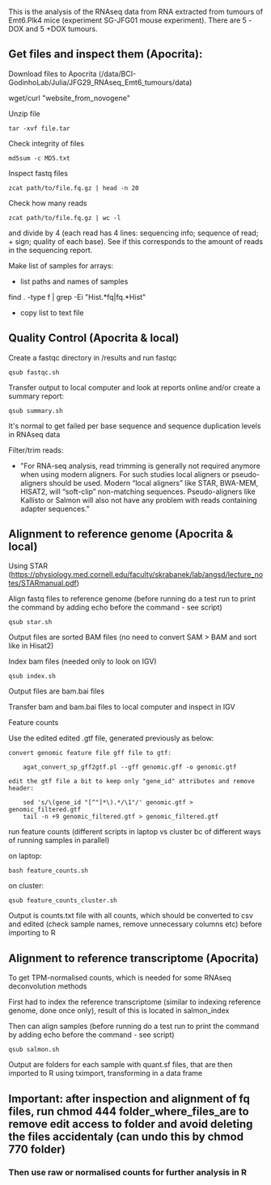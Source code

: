 This is the analysis of the RNAseq data from RNA extracted from tumours 
of Emt6.Plk4 mice (experiment SG-JFG01 mouse experiment). There are 5 
-DOX and 5 +DOX tumours.


## Get files and inspect them (Apocrita):

Download files to Apocrita (/data/BCI-GodinhoLab/Julia/JFG29_RNAseq_Emt6_tumours/data)

wget/curl "website_from_novogene"

Unzip file
    
    tar -xvf file.tar

Check integrity of files 
    
    md5sum -c MD5.txt

Inspect fastq files
    
    zcat path/to/file.fq.gz | head -n 20

Check how many reads
    
    zcat path/to/file.fq.gz | wc -l 

and divide by 4 (each read has 4 lines: sequencing info; sequence of read; + sign; quality of each base). See if this corresponds to the amount of reads in the sequencing report.

Make list of samples for arrays:

* list paths and names of samples

find . -type f | grep -Ei "Hist.*fq|fq.*Hist"

* copy list to text file


## Quality Control (Apocrita & local)

Create a fastqc directory in /results and run fastqc

    qsub fastqc.sh  
    
Transfer output to local computer and look at reports online and/or create a summary report:

    qsub summary.sh  
    
It's normal to get failed per base sequence and sequence duplication levels in RNAseq data

Filter/trim reads: 

*  "For RNA-seq analysis, read trimming is generally not required anymore when using modern aligners.  For such studies local aligners or pseudo-aligners should be used. Modern “local aligners” like STAR, BWA-MEM, HISAT2, will “soft-clip” non-matching sequences. Pseudo-aligners like Kallisto or Salmon will also not have any problem with reads containing adapter sequences."
    
    

## Alignment to reference genome (Apocrita & local)

Using STAR (https://physiology.med.cornell.edu/faculty/skrabanek/lab/angsd/lecture_notes/STARmanual.pdf)

Align fastq files to reference genome (before running do a test run to print the command by adding echo before the command - see script)
    
    qsub star.sh

Output files are sorted BAM files (no need to convert SAM > BAM and sort like in Hisat2)

Index bam files (needed only to look on IGV)
    
    qsub index.sh

Output files are bam.bai files

Transfer bam and bam.bai files to local computer and inspect in IGV

Feature counts 

Use the edited edited .gtf file, generated previously as below:

    convert genomic feature file gff file to gtf:
        
        agat_convert_sp_gff2gtf.pl --gff genomic.gff -o genomic.gtf

    edit the gtf file a bit to keep only "gene_id" attributes and remove header:
        
        sed 's/\(gene_id "[^"]*\).*/\1"/' genomic.gtf > genomic_filtered.gtf
        tail -n +9 genomic_filtered.gtf > genomic_filtered.gtf

run feature counts (different scripts in laptop vs cluster bc of different ways of running samples in parallel)
    
   on laptop: 

    bash feature_counts.sh

   on cluster: 
   
    qsub feature_counts_cluster.sh

Output is counts.txt file with all counts, which should be converted to csv and edited (check sample names, remove unnecessary columns etc) before importing to R


## Alignment to reference transcriptome (Apocrita)

To get TPM-normalised counts, which is needed for some RNAseq deconvolution methods

First had to index the reference transcriptome (similar to indexing reference genome, done once only), result of this is located in salmon_index

Then can align samples (before running do a test run to print the command by adding echo before the command - see script)
    
    qsub salmon.sh

Output are folders for each sample with quant.sf files, that are then imported to R using tximport, transforming in a data frame

## Important: after inspection and alignment of fq files, run chmod 444 folder_where_files_are to remove edit access to folder and avoid deleting the files accidentaly (can undo this by chmod 770 folder)


### Then use raw or normalised counts for further analysis in R